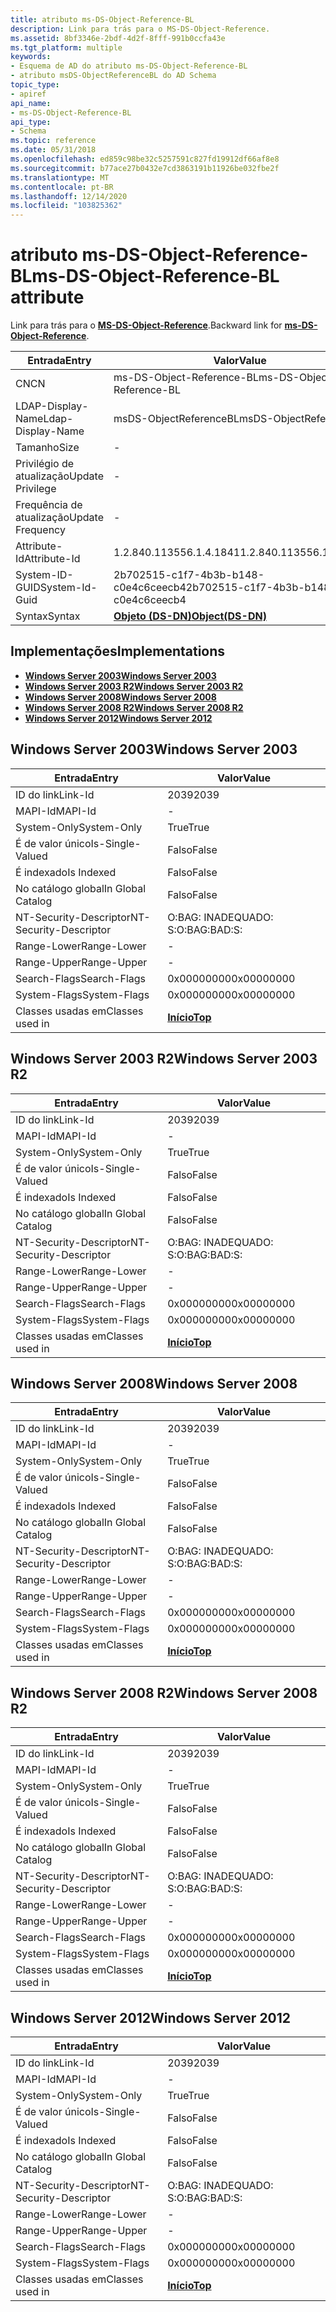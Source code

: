 ```yaml
---
title: atributo ms-DS-Object-Reference-BL
description: Link para trás para o MS-DS-Object-Reference.
ms.assetid: 8bf3346e-2bdf-4d2f-8fff-991b0ccfa43e
ms.tgt_platform: multiple
keywords:
- Esquema de AD do atributo ms-DS-Object-Reference-BL
- atributo msDS-ObjectReferenceBL do AD Schema
topic_type:
- apiref
api_name:
- ms-DS-Object-Reference-BL
api_type:
- Schema
ms.topic: reference
ms.date: 05/31/2018
ms.openlocfilehash: ed859c98be32c5257591c827fd19912df66af8e8
ms.sourcegitcommit: b77ace27b0432e7cd3863191b11926be032fbe2f
ms.translationtype: MT
ms.contentlocale: pt-BR
ms.lasthandoff: 12/14/2020
ms.locfileid: "103825362"
---
```

# <a name="ms-ds-object-reference-bl-attribute"></a><span data-ttu-id="a8650-105">atributo ms-DS-Object-Reference-BL</span><span class="sxs-lookup"><span data-stu-id="a8650-105">ms-DS-Object-Reference-BL attribute</span></span>

<span data-ttu-id="a8650-106">Link para trás para o [**MS-DS-Object-Reference**](a-msds-objectreference.md).</span><span class="sxs-lookup"><span data-stu-id="a8650-106">Backward link for [**ms-DS-Object-Reference**](a-msds-objectreference.md).</span></span>



| <span data-ttu-id="a8650-107">Entrada</span><span class="sxs-lookup"><span data-stu-id="a8650-107">Entry</span></span> | <span data-ttu-id="a8650-108">Valor</span><span class="sxs-lookup"><span data-stu-id="a8650-108">Value</span></span> |
|-------------------|-----------------------------------------|
| <span data-ttu-id="a8650-109">CN</span><span class="sxs-lookup"><span data-stu-id="a8650-109">CN</span></span>                | <span data-ttu-id="a8650-110">ms-DS-Object-Reference-BL</span><span class="sxs-lookup"><span data-stu-id="a8650-110">ms-DS-Object-Reference-BL</span></span>               |
| <span data-ttu-id="a8650-111">LDAP-Display-Name</span><span class="sxs-lookup"><span data-stu-id="a8650-111">Ldap-Display-Name</span></span> | <span data-ttu-id="a8650-112">msDS-ObjectReferenceBL</span><span class="sxs-lookup"><span data-stu-id="a8650-112">msDS-ObjectReferenceBL</span></span>                  |
| <span data-ttu-id="a8650-113">Tamanho</span><span class="sxs-lookup"><span data-stu-id="a8650-113">Size</span></span>              | \-                                      |
| <span data-ttu-id="a8650-114">Privilégio de atualização</span><span class="sxs-lookup"><span data-stu-id="a8650-114">Update Privilege</span></span>  | \-                                      |
| <span data-ttu-id="a8650-115">Frequência de atualização</span><span class="sxs-lookup"><span data-stu-id="a8650-115">Update Frequency</span></span>  | \-                                      |
| <span data-ttu-id="a8650-116">Attribute-Id</span><span class="sxs-lookup"><span data-stu-id="a8650-116">Attribute-Id</span></span>      | <span data-ttu-id="a8650-117">1.2.840.113556.1.4.1841</span><span class="sxs-lookup"><span data-stu-id="a8650-117">1.2.840.113556.1.4.1841</span></span>                 |
| <span data-ttu-id="a8650-118">System-ID-GUID</span><span class="sxs-lookup"><span data-stu-id="a8650-118">System-Id-Guid</span></span>    | <span data-ttu-id="a8650-119">2b702515-c1f7-4b3b-b148-c0e4c6ceecb4</span><span class="sxs-lookup"><span data-stu-id="a8650-119">2b702515-c1f7-4b3b-b148-c0e4c6ceecb4</span></span>    |
| <span data-ttu-id="a8650-120">Syntax</span><span class="sxs-lookup"><span data-stu-id="a8650-120">Syntax</span></span>            | [<span data-ttu-id="a8650-121">**Objeto (DS-DN)**</span><span class="sxs-lookup"><span data-stu-id="a8650-121">**Object(DS-DN)**</span></span>](s-object-ds-dn.md) |



## <a name="implementations"></a><span data-ttu-id="a8650-122">Implementações</span><span class="sxs-lookup"><span data-stu-id="a8650-122">Implementations</span></span>

-   [<span data-ttu-id="a8650-123">**Windows Server 2003**</span><span class="sxs-lookup"><span data-stu-id="a8650-123">**Windows Server 2003**</span></span>](#windows-server-2003)
-   [<span data-ttu-id="a8650-124">**Windows Server 2003 R2**</span><span class="sxs-lookup"><span data-stu-id="a8650-124">**Windows Server 2003 R2**</span></span>](#windows-server-2003-r2)
-   [<span data-ttu-id="a8650-125">**Windows Server 2008**</span><span class="sxs-lookup"><span data-stu-id="a8650-125">**Windows Server 2008**</span></span>](#windows-server-2008)
-   [<span data-ttu-id="a8650-126">**Windows Server 2008 R2**</span><span class="sxs-lookup"><span data-stu-id="a8650-126">**Windows Server 2008 R2**</span></span>](#windows-server-2008-r2)
-   [<span data-ttu-id="a8650-127">**Windows Server 2012**</span><span class="sxs-lookup"><span data-stu-id="a8650-127">**Windows Server 2012**</span></span>](#windows-server-2012)

## <a name="windows-server-2003"></a><span data-ttu-id="a8650-128">Windows Server 2003</span><span class="sxs-lookup"><span data-stu-id="a8650-128">Windows Server 2003</span></span>



| <span data-ttu-id="a8650-129">Entrada</span><span class="sxs-lookup"><span data-stu-id="a8650-129">Entry</span></span> | <span data-ttu-id="a8650-130">Valor</span><span class="sxs-lookup"><span data-stu-id="a8650-130">Value</span></span> |
|------------------------|---------------------------------|
| <span data-ttu-id="a8650-131">ID do link</span><span class="sxs-lookup"><span data-stu-id="a8650-131">Link-Id</span></span>                | <span data-ttu-id="a8650-132">2039</span><span class="sxs-lookup"><span data-stu-id="a8650-132">2039</span></span>                            |
| <span data-ttu-id="a8650-133">MAPI-Id</span><span class="sxs-lookup"><span data-stu-id="a8650-133">MAPI-Id</span></span>                | \-                              |
| <span data-ttu-id="a8650-134">System-Only</span><span class="sxs-lookup"><span data-stu-id="a8650-134">System-Only</span></span>            | <span data-ttu-id="a8650-135">True</span><span class="sxs-lookup"><span data-stu-id="a8650-135">True</span></span>                            |
| <span data-ttu-id="a8650-136">É de valor único</span><span class="sxs-lookup"><span data-stu-id="a8650-136">Is-Single-Valued</span></span>       | <span data-ttu-id="a8650-137">Falso</span><span class="sxs-lookup"><span data-stu-id="a8650-137">False</span></span>                           |
| <span data-ttu-id="a8650-138">É indexado</span><span class="sxs-lookup"><span data-stu-id="a8650-138">Is Indexed</span></span>             | <span data-ttu-id="a8650-139">Falso</span><span class="sxs-lookup"><span data-stu-id="a8650-139">False</span></span>                           |
| <span data-ttu-id="a8650-140">No catálogo global</span><span class="sxs-lookup"><span data-stu-id="a8650-140">In Global Catalog</span></span>      | <span data-ttu-id="a8650-141">Falso</span><span class="sxs-lookup"><span data-stu-id="a8650-141">False</span></span>                           |
| <span data-ttu-id="a8650-142">NT-Security-Descriptor</span><span class="sxs-lookup"><span data-stu-id="a8650-142">NT-Security-Descriptor</span></span> | <span data-ttu-id="a8650-143">O:BAG: INADEQUADO: S:</span><span class="sxs-lookup"><span data-stu-id="a8650-143">O:BAG:BAD:S:</span></span>                    |
| <span data-ttu-id="a8650-144">Range-Lower</span><span class="sxs-lookup"><span data-stu-id="a8650-144">Range-Lower</span></span>            | \-                              |
| <span data-ttu-id="a8650-145">Range-Upper</span><span class="sxs-lookup"><span data-stu-id="a8650-145">Range-Upper</span></span>            | \-                              |
| <span data-ttu-id="a8650-146">Search-Flags</span><span class="sxs-lookup"><span data-stu-id="a8650-146">Search-Flags</span></span>           | <span data-ttu-id="a8650-147">0x00000000</span><span class="sxs-lookup"><span data-stu-id="a8650-147">0x00000000</span></span>                      |
| <span data-ttu-id="a8650-148">System-Flags</span><span class="sxs-lookup"><span data-stu-id="a8650-148">System-Flags</span></span>           | <span data-ttu-id="a8650-149">0x00000000</span><span class="sxs-lookup"><span data-stu-id="a8650-149">0x00000000</span></span>                      |
| <span data-ttu-id="a8650-150">Classes usadas em</span><span class="sxs-lookup"><span data-stu-id="a8650-150">Classes used in</span></span>        | [<span data-ttu-id="a8650-151">**Início**</span><span class="sxs-lookup"><span data-stu-id="a8650-151">**Top**</span></span>](c-top.md)<br/> |



## <a name="windows-server-2003-r2"></a><span data-ttu-id="a8650-152">Windows Server 2003 R2</span><span class="sxs-lookup"><span data-stu-id="a8650-152">Windows Server 2003 R2</span></span>



| <span data-ttu-id="a8650-153">Entrada</span><span class="sxs-lookup"><span data-stu-id="a8650-153">Entry</span></span> | <span data-ttu-id="a8650-154">Valor</span><span class="sxs-lookup"><span data-stu-id="a8650-154">Value</span></span> |
|------------------------|---------------------------------|
| <span data-ttu-id="a8650-155">ID do link</span><span class="sxs-lookup"><span data-stu-id="a8650-155">Link-Id</span></span>                | <span data-ttu-id="a8650-156">2039</span><span class="sxs-lookup"><span data-stu-id="a8650-156">2039</span></span>                            |
| <span data-ttu-id="a8650-157">MAPI-Id</span><span class="sxs-lookup"><span data-stu-id="a8650-157">MAPI-Id</span></span>                | \-                              |
| <span data-ttu-id="a8650-158">System-Only</span><span class="sxs-lookup"><span data-stu-id="a8650-158">System-Only</span></span>            | <span data-ttu-id="a8650-159">True</span><span class="sxs-lookup"><span data-stu-id="a8650-159">True</span></span>                            |
| <span data-ttu-id="a8650-160">É de valor único</span><span class="sxs-lookup"><span data-stu-id="a8650-160">Is-Single-Valued</span></span>       | <span data-ttu-id="a8650-161">Falso</span><span class="sxs-lookup"><span data-stu-id="a8650-161">False</span></span>                           |
| <span data-ttu-id="a8650-162">É indexado</span><span class="sxs-lookup"><span data-stu-id="a8650-162">Is Indexed</span></span>             | <span data-ttu-id="a8650-163">Falso</span><span class="sxs-lookup"><span data-stu-id="a8650-163">False</span></span>                           |
| <span data-ttu-id="a8650-164">No catálogo global</span><span class="sxs-lookup"><span data-stu-id="a8650-164">In Global Catalog</span></span>      | <span data-ttu-id="a8650-165">Falso</span><span class="sxs-lookup"><span data-stu-id="a8650-165">False</span></span>                           |
| <span data-ttu-id="a8650-166">NT-Security-Descriptor</span><span class="sxs-lookup"><span data-stu-id="a8650-166">NT-Security-Descriptor</span></span> | <span data-ttu-id="a8650-167">O:BAG: INADEQUADO: S:</span><span class="sxs-lookup"><span data-stu-id="a8650-167">O:BAG:BAD:S:</span></span>                    |
| <span data-ttu-id="a8650-168">Range-Lower</span><span class="sxs-lookup"><span data-stu-id="a8650-168">Range-Lower</span></span>            | \-                              |
| <span data-ttu-id="a8650-169">Range-Upper</span><span class="sxs-lookup"><span data-stu-id="a8650-169">Range-Upper</span></span>            | \-                              |
| <span data-ttu-id="a8650-170">Search-Flags</span><span class="sxs-lookup"><span data-stu-id="a8650-170">Search-Flags</span></span>           | <span data-ttu-id="a8650-171">0x00000000</span><span class="sxs-lookup"><span data-stu-id="a8650-171">0x00000000</span></span>                      |
| <span data-ttu-id="a8650-172">System-Flags</span><span class="sxs-lookup"><span data-stu-id="a8650-172">System-Flags</span></span>           | <span data-ttu-id="a8650-173">0x00000000</span><span class="sxs-lookup"><span data-stu-id="a8650-173">0x00000000</span></span>                      |
| <span data-ttu-id="a8650-174">Classes usadas em</span><span class="sxs-lookup"><span data-stu-id="a8650-174">Classes used in</span></span>        | [<span data-ttu-id="a8650-175">**Início**</span><span class="sxs-lookup"><span data-stu-id="a8650-175">**Top**</span></span>](c-top.md)<br/> |



## <a name="windows-server-2008"></a><span data-ttu-id="a8650-176">Windows Server 2008</span><span class="sxs-lookup"><span data-stu-id="a8650-176">Windows Server 2008</span></span>



| <span data-ttu-id="a8650-177">Entrada</span><span class="sxs-lookup"><span data-stu-id="a8650-177">Entry</span></span> | <span data-ttu-id="a8650-178">Valor</span><span class="sxs-lookup"><span data-stu-id="a8650-178">Value</span></span> |
|------------------------|---------------------------------|
| <span data-ttu-id="a8650-179">ID do link</span><span class="sxs-lookup"><span data-stu-id="a8650-179">Link-Id</span></span>                | <span data-ttu-id="a8650-180">2039</span><span class="sxs-lookup"><span data-stu-id="a8650-180">2039</span></span>                            |
| <span data-ttu-id="a8650-181">MAPI-Id</span><span class="sxs-lookup"><span data-stu-id="a8650-181">MAPI-Id</span></span>                | \-                              |
| <span data-ttu-id="a8650-182">System-Only</span><span class="sxs-lookup"><span data-stu-id="a8650-182">System-Only</span></span>            | <span data-ttu-id="a8650-183">True</span><span class="sxs-lookup"><span data-stu-id="a8650-183">True</span></span>                            |
| <span data-ttu-id="a8650-184">É de valor único</span><span class="sxs-lookup"><span data-stu-id="a8650-184">Is-Single-Valued</span></span>       | <span data-ttu-id="a8650-185">Falso</span><span class="sxs-lookup"><span data-stu-id="a8650-185">False</span></span>                           |
| <span data-ttu-id="a8650-186">É indexado</span><span class="sxs-lookup"><span data-stu-id="a8650-186">Is Indexed</span></span>             | <span data-ttu-id="a8650-187">Falso</span><span class="sxs-lookup"><span data-stu-id="a8650-187">False</span></span>                           |
| <span data-ttu-id="a8650-188">No catálogo global</span><span class="sxs-lookup"><span data-stu-id="a8650-188">In Global Catalog</span></span>      | <span data-ttu-id="a8650-189">Falso</span><span class="sxs-lookup"><span data-stu-id="a8650-189">False</span></span>                           |
| <span data-ttu-id="a8650-190">NT-Security-Descriptor</span><span class="sxs-lookup"><span data-stu-id="a8650-190">NT-Security-Descriptor</span></span> | <span data-ttu-id="a8650-191">O:BAG: INADEQUADO: S:</span><span class="sxs-lookup"><span data-stu-id="a8650-191">O:BAG:BAD:S:</span></span>                    |
| <span data-ttu-id="a8650-192">Range-Lower</span><span class="sxs-lookup"><span data-stu-id="a8650-192">Range-Lower</span></span>            | \-                              |
| <span data-ttu-id="a8650-193">Range-Upper</span><span class="sxs-lookup"><span data-stu-id="a8650-193">Range-Upper</span></span>            | \-                              |
| <span data-ttu-id="a8650-194">Search-Flags</span><span class="sxs-lookup"><span data-stu-id="a8650-194">Search-Flags</span></span>           | <span data-ttu-id="a8650-195">0x00000000</span><span class="sxs-lookup"><span data-stu-id="a8650-195">0x00000000</span></span>                      |
| <span data-ttu-id="a8650-196">System-Flags</span><span class="sxs-lookup"><span data-stu-id="a8650-196">System-Flags</span></span>           | <span data-ttu-id="a8650-197">0x00000000</span><span class="sxs-lookup"><span data-stu-id="a8650-197">0x00000000</span></span>                      |
| <span data-ttu-id="a8650-198">Classes usadas em</span><span class="sxs-lookup"><span data-stu-id="a8650-198">Classes used in</span></span>        | [<span data-ttu-id="a8650-199">**Início**</span><span class="sxs-lookup"><span data-stu-id="a8650-199">**Top**</span></span>](c-top.md)<br/> |



## <a name="windows-server-2008-r2"></a><span data-ttu-id="a8650-200">Windows Server 2008 R2</span><span class="sxs-lookup"><span data-stu-id="a8650-200">Windows Server 2008 R2</span></span>



| <span data-ttu-id="a8650-201">Entrada</span><span class="sxs-lookup"><span data-stu-id="a8650-201">Entry</span></span> | <span data-ttu-id="a8650-202">Valor</span><span class="sxs-lookup"><span data-stu-id="a8650-202">Value</span></span> |
|------------------------|---------------------------------|
| <span data-ttu-id="a8650-203">ID do link</span><span class="sxs-lookup"><span data-stu-id="a8650-203">Link-Id</span></span>                | <span data-ttu-id="a8650-204">2039</span><span class="sxs-lookup"><span data-stu-id="a8650-204">2039</span></span>                            |
| <span data-ttu-id="a8650-205">MAPI-Id</span><span class="sxs-lookup"><span data-stu-id="a8650-205">MAPI-Id</span></span>                | \-                              |
| <span data-ttu-id="a8650-206">System-Only</span><span class="sxs-lookup"><span data-stu-id="a8650-206">System-Only</span></span>            | <span data-ttu-id="a8650-207">True</span><span class="sxs-lookup"><span data-stu-id="a8650-207">True</span></span>                            |
| <span data-ttu-id="a8650-208">É de valor único</span><span class="sxs-lookup"><span data-stu-id="a8650-208">Is-Single-Valued</span></span>       | <span data-ttu-id="a8650-209">Falso</span><span class="sxs-lookup"><span data-stu-id="a8650-209">False</span></span>                           |
| <span data-ttu-id="a8650-210">É indexado</span><span class="sxs-lookup"><span data-stu-id="a8650-210">Is Indexed</span></span>             | <span data-ttu-id="a8650-211">Falso</span><span class="sxs-lookup"><span data-stu-id="a8650-211">False</span></span>                           |
| <span data-ttu-id="a8650-212">No catálogo global</span><span class="sxs-lookup"><span data-stu-id="a8650-212">In Global Catalog</span></span>      | <span data-ttu-id="a8650-213">Falso</span><span class="sxs-lookup"><span data-stu-id="a8650-213">False</span></span>                           |
| <span data-ttu-id="a8650-214">NT-Security-Descriptor</span><span class="sxs-lookup"><span data-stu-id="a8650-214">NT-Security-Descriptor</span></span> | <span data-ttu-id="a8650-215">O:BAG: INADEQUADO: S:</span><span class="sxs-lookup"><span data-stu-id="a8650-215">O:BAG:BAD:S:</span></span>                    |
| <span data-ttu-id="a8650-216">Range-Lower</span><span class="sxs-lookup"><span data-stu-id="a8650-216">Range-Lower</span></span>            | \-                              |
| <span data-ttu-id="a8650-217">Range-Upper</span><span class="sxs-lookup"><span data-stu-id="a8650-217">Range-Upper</span></span>            | \-                              |
| <span data-ttu-id="a8650-218">Search-Flags</span><span class="sxs-lookup"><span data-stu-id="a8650-218">Search-Flags</span></span>           | <span data-ttu-id="a8650-219">0x00000000</span><span class="sxs-lookup"><span data-stu-id="a8650-219">0x00000000</span></span>                      |
| <span data-ttu-id="a8650-220">System-Flags</span><span class="sxs-lookup"><span data-stu-id="a8650-220">System-Flags</span></span>           | <span data-ttu-id="a8650-221">0x00000000</span><span class="sxs-lookup"><span data-stu-id="a8650-221">0x00000000</span></span>                      |
| <span data-ttu-id="a8650-222">Classes usadas em</span><span class="sxs-lookup"><span data-stu-id="a8650-222">Classes used in</span></span>        | [<span data-ttu-id="a8650-223">**Início**</span><span class="sxs-lookup"><span data-stu-id="a8650-223">**Top**</span></span>](c-top.md)<br/> |



## <a name="windows-server-2012"></a><span data-ttu-id="a8650-224">Windows Server 2012</span><span class="sxs-lookup"><span data-stu-id="a8650-224">Windows Server 2012</span></span>



| <span data-ttu-id="a8650-225">Entrada</span><span class="sxs-lookup"><span data-stu-id="a8650-225">Entry</span></span> | <span data-ttu-id="a8650-226">Valor</span><span class="sxs-lookup"><span data-stu-id="a8650-226">Value</span></span> |
|------------------------|---------------------------------|
| <span data-ttu-id="a8650-227">ID do link</span><span class="sxs-lookup"><span data-stu-id="a8650-227">Link-Id</span></span>                | <span data-ttu-id="a8650-228">2039</span><span class="sxs-lookup"><span data-stu-id="a8650-228">2039</span></span>                            |
| <span data-ttu-id="a8650-229">MAPI-Id</span><span class="sxs-lookup"><span data-stu-id="a8650-229">MAPI-Id</span></span>                | \-                              |
| <span data-ttu-id="a8650-230">System-Only</span><span class="sxs-lookup"><span data-stu-id="a8650-230">System-Only</span></span>            | <span data-ttu-id="a8650-231">True</span><span class="sxs-lookup"><span data-stu-id="a8650-231">True</span></span>                            |
| <span data-ttu-id="a8650-232">É de valor único</span><span class="sxs-lookup"><span data-stu-id="a8650-232">Is-Single-Valued</span></span>       | <span data-ttu-id="a8650-233">Falso</span><span class="sxs-lookup"><span data-stu-id="a8650-233">False</span></span>                           |
| <span data-ttu-id="a8650-234">É indexado</span><span class="sxs-lookup"><span data-stu-id="a8650-234">Is Indexed</span></span>             | <span data-ttu-id="a8650-235">Falso</span><span class="sxs-lookup"><span data-stu-id="a8650-235">False</span></span>                           |
| <span data-ttu-id="a8650-236">No catálogo global</span><span class="sxs-lookup"><span data-stu-id="a8650-236">In Global Catalog</span></span>      | <span data-ttu-id="a8650-237">Falso</span><span class="sxs-lookup"><span data-stu-id="a8650-237">False</span></span>                           |
| <span data-ttu-id="a8650-238">NT-Security-Descriptor</span><span class="sxs-lookup"><span data-stu-id="a8650-238">NT-Security-Descriptor</span></span> | <span data-ttu-id="a8650-239">O:BAG: INADEQUADO: S:</span><span class="sxs-lookup"><span data-stu-id="a8650-239">O:BAG:BAD:S:</span></span>                    |
| <span data-ttu-id="a8650-240">Range-Lower</span><span class="sxs-lookup"><span data-stu-id="a8650-240">Range-Lower</span></span>            | \-                              |
| <span data-ttu-id="a8650-241">Range-Upper</span><span class="sxs-lookup"><span data-stu-id="a8650-241">Range-Upper</span></span>            | \-                              |
| <span data-ttu-id="a8650-242">Search-Flags</span><span class="sxs-lookup"><span data-stu-id="a8650-242">Search-Flags</span></span>           | <span data-ttu-id="a8650-243">0x00000000</span><span class="sxs-lookup"><span data-stu-id="a8650-243">0x00000000</span></span>                      |
| <span data-ttu-id="a8650-244">System-Flags</span><span class="sxs-lookup"><span data-stu-id="a8650-244">System-Flags</span></span>           | <span data-ttu-id="a8650-245">0x00000000</span><span class="sxs-lookup"><span data-stu-id="a8650-245">0x00000000</span></span>                      |
| <span data-ttu-id="a8650-246">Classes usadas em</span><span class="sxs-lookup"><span data-stu-id="a8650-246">Classes used in</span></span>        | [<span data-ttu-id="a8650-247">**Início**</span><span class="sxs-lookup"><span data-stu-id="a8650-247">**Top**</span></span>](c-top.md)<br/> |



 

 





